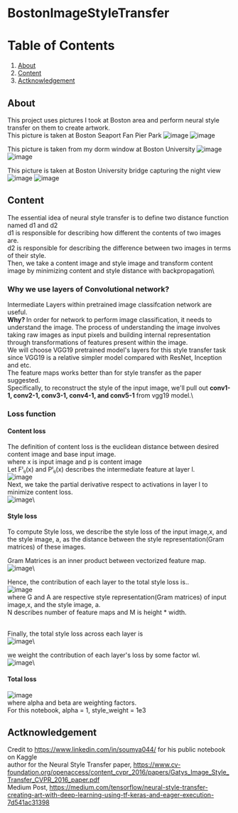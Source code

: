 # BostonImageStyleTransfer

# Table of Contents  
1. [About](#About)
2. [Content](#Content)
3. [Actknowledgement](#Actknowledgement)





## About
This project uses pictures I took at Boston area and perform neural style transfer on them to create artwork.\
This picture is taken at Boston Seaport Fan Pier Park 
![image](https://user-images.githubusercontent.com/84426364/148294570-957a2aec-ca12-4519-a33c-1e6ba294973e.png)
![image](https://user-images.githubusercontent.com/84426364/148294594-86d53fcf-930f-4c56-857c-ba0dbfaf4f8d.png)

This picture is taken from my dorm window at Boston University
![image](https://user-images.githubusercontent.com/84426364/148294899-bb81b967-8dcc-443b-9f74-720c74ec150d.png)
![image](https://user-images.githubusercontent.com/84426364/148295007-3d508575-f702-4c28-9758-edb8ecb19fa8.png)

This picture is taken at Boston University bridge capturing the night view
![image](https://user-images.githubusercontent.com/84426364/148295485-c5bdc437-0885-4a23-95aa-6cd5f5991310.png)
![image](https://user-images.githubusercontent.com/84426364/148295503-a1469f7f-d62d-429f-b23c-acc4bd6ffec1.png)




## Content
The essential idea of neural style transfer is to define two distance function named d1 and d2\
d1 is responsible for describing how different the contents of two images are.\
d2 is responsible for describing the difference between two images in terms of their style.\
Then, we take a content image and style image and transform content image by minimizing content and style distance with backpropagation\

### Why we use layers of Convolutional network?
Intermediate Layers within pretrained image classifcation network are useful.\
<b> Why? </b> In order for network to perform image classification, it needs to understand the image. The process of understanding the image involves taking raw images as input pixels and building internal representation through transformations of features present within the image.\
We will choose VGG19 pretrained model's layers for this style transfer task since VGG19 is a relative simpler model compared with ResNet, Inception and etc.\
The feature maps works better than for style transfer as the paper suggested.\
Specifically, to reconstruct the style of the input image, we'll pull out <b> conv1-1, conv2-1, conv3-1, conv4-1, and conv5-1</b> from vgg19 model.\

### Loss function
#### Content loss
The definition of content loss is the euclidean distance between desired content image and base input image.\
where x is input image and p is content image\
Let Fˡᵢⱼ(x) and Pˡᵢⱼ(x) describes the intermediate feature at layer l.\
![image](https://user-images.githubusercontent.com/84426364/148332111-40e5c835-9800-442c-928e-38a8f071511d.png)\
Next, we take the partial derivative respect to activations in layer l to minimize content loss.\
![image](https://user-images.githubusercontent.com/84426364/148332415-c4a82e08-ce40-467e-8194-8d31432ef693.png)\

#### Style loss
To compute Style loss, we describe the style loss of the input image,x, and the style image, a, as the distance between the style representation(Gram matrices) of these images.

Gram Matrices is an inner product between vectorized feature map.
![image](https://user-images.githubusercontent.com/84426364/148335206-de2d48b3-1573-45b0-a14a-de1f2f0abbb6.png)\

Hence,  the contribution of each layer to the total style loss is..\
![image](https://user-images.githubusercontent.com/84426364/148347925-338a4761-18a4-4dd4-b69b-2e541fca03b9.png)\
where G and A are respective style representation(Gram matrices) of input image,x, and the style image, a.\
N describes number of feature maps and M is height * width.

<br> Finally, the total style loss across each layer is </br>
![image](https://user-images.githubusercontent.com/84426364/148353754-b3fb50fa-f930-43c6-8e3a-6600d8867c5e.png)\

we weight the contribution of each layer's loss by some factor wl.\
![image](https://user-images.githubusercontent.com/84426364/148617246-876f5902-0944-4d61-ad52-ca4fc054a8f4.png)\


#### Total loss
![image](https://user-images.githubusercontent.com/84426364/148354026-db789881-5f1c-4bba-9846-621c4380d8f8.png)\
where alpha and beta are weighting factors.\
For this notebook, alpha = 1, style_weight = 1e3





























## Actknowledgement
Credit to https://www.linkedin.com/in/soumya044/ for his public notebook on Kaggle\
author for the Neural Style Transfer paper, https://www.cv-foundation.org/openaccess/content_cvpr_2016/papers/Gatys_Image_Style_Transfer_CVPR_2016_paper.pdf \
Medium Post, https://medium.com/tensorflow/neural-style-transfer-creating-art-with-deep-learning-using-tf-keras-and-eager-execution-7d541ac31398
